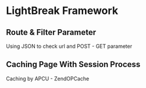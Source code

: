 # LightBreak Framework

## Route & Filter Parameter
Using JSON to check url and POST - GET parameter

## Caching Page With Session Process
Caching by APCU - ZendOPCache

